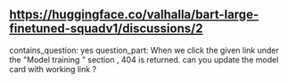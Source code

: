 ## https://huggingface.co/valhalla/bart-large-finetuned-squadv1/discussions/2

contains_question: yes
question_part: When we click the given link under the "Model training " section , 404 is returned. can you update the model card with working link ?